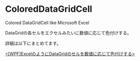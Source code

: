 # ColoredDataGridCell
Colored DataGridCell like Microsoft Excel

DataGridの各セルをエクセルみたいに数値に応じて色付けする。

詳細は以下にまとめてます。

[<[WPF]ExcelのようにDataGridのセルを数値に応じて色付けする>](https://qiita.com/hsytkm/items/dadabb5911cdfe36d14d%20#Qiitab5911cdfe36d14d)
